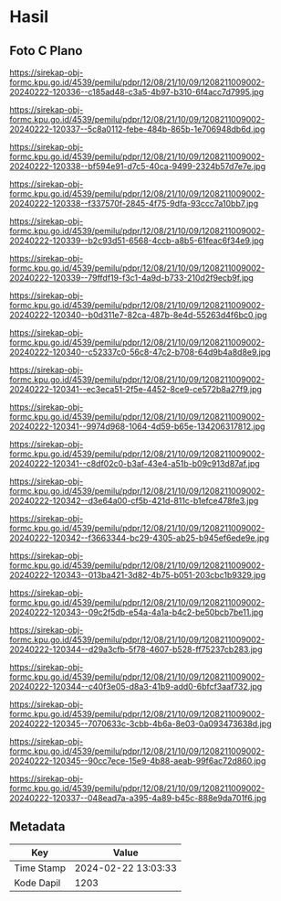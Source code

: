 # Hasil

## Foto C Plano

https://sirekap-obj-formc.kpu.go.id/4539/pemilu/pdpr/12/08/21/10/09/1208211009002-20240222-120336--c185ad48-c3a5-4b97-b310-6f4acc7d7995.jpg

https://sirekap-obj-formc.kpu.go.id/4539/pemilu/pdpr/12/08/21/10/09/1208211009002-20240222-120337--5c8a0112-febe-484b-865b-1e706948db6d.jpg

https://sirekap-obj-formc.kpu.go.id/4539/pemilu/pdpr/12/08/21/10/09/1208211009002-20240222-120338--bf594e91-d7c5-40ca-9499-2324b57d7e7e.jpg

https://sirekap-obj-formc.kpu.go.id/4539/pemilu/pdpr/12/08/21/10/09/1208211009002-20240222-120338--f337570f-2845-4f75-9dfa-93ccc7a10bb7.jpg

https://sirekap-obj-formc.kpu.go.id/4539/pemilu/pdpr/12/08/21/10/09/1208211009002-20240222-120339--b2c93d51-6568-4ccb-a8b5-61feac6f34e9.jpg

https://sirekap-obj-formc.kpu.go.id/4539/pemilu/pdpr/12/08/21/10/09/1208211009002-20240222-120339--79ffdf19-f3c1-4a9d-b733-210d2f9ecb9f.jpg

https://sirekap-obj-formc.kpu.go.id/4539/pemilu/pdpr/12/08/21/10/09/1208211009002-20240222-120340--b0d311e7-82ca-487b-8e4d-55263d4f6bc0.jpg

https://sirekap-obj-formc.kpu.go.id/4539/pemilu/pdpr/12/08/21/10/09/1208211009002-20240222-120340--c52337c0-56c8-47c2-b708-64d9b4a8d8e9.jpg

https://sirekap-obj-formc.kpu.go.id/4539/pemilu/pdpr/12/08/21/10/09/1208211009002-20240222-120341--ec3eca51-2f5e-4452-8ce9-ce572b8a27f9.jpg

https://sirekap-obj-formc.kpu.go.id/4539/pemilu/pdpr/12/08/21/10/09/1208211009002-20240222-120341--9974d968-1064-4d59-b65e-134206317812.jpg

https://sirekap-obj-formc.kpu.go.id/4539/pemilu/pdpr/12/08/21/10/09/1208211009002-20240222-120341--c8df02c0-b3af-43e4-a51b-b09c913d87af.jpg

https://sirekap-obj-formc.kpu.go.id/4539/pemilu/pdpr/12/08/21/10/09/1208211009002-20240222-120342--d3e64a00-cf5b-421d-811c-b1efce478fe3.jpg

https://sirekap-obj-formc.kpu.go.id/4539/pemilu/pdpr/12/08/21/10/09/1208211009002-20240222-120342--f3663344-bc29-4305-ab25-b945ef6ede9e.jpg

https://sirekap-obj-formc.kpu.go.id/4539/pemilu/pdpr/12/08/21/10/09/1208211009002-20240222-120343--013ba421-3d82-4b75-b051-203cbc1b9329.jpg

https://sirekap-obj-formc.kpu.go.id/4539/pemilu/pdpr/12/08/21/10/09/1208211009002-20240222-120343--09c2f5db-e54a-4a1a-b4c2-be50bcb7be11.jpg

https://sirekap-obj-formc.kpu.go.id/4539/pemilu/pdpr/12/08/21/10/09/1208211009002-20240222-120344--d29a3cfb-5f78-4607-b528-ff75237cb283.jpg

https://sirekap-obj-formc.kpu.go.id/4539/pemilu/pdpr/12/08/21/10/09/1208211009002-20240222-120344--c40f3e05-d8a3-41b9-add0-6bfcf3aaf732.jpg

https://sirekap-obj-formc.kpu.go.id/4539/pemilu/pdpr/12/08/21/10/09/1208211009002-20240222-120345--7070633c-3cbb-4b6a-8e03-0a093473638d.jpg

https://sirekap-obj-formc.kpu.go.id/4539/pemilu/pdpr/12/08/21/10/09/1208211009002-20240222-120345--90cc7ece-15e9-4b88-aeab-99f6ac72d860.jpg

https://sirekap-obj-formc.kpu.go.id/4539/pemilu/pdpr/12/08/21/10/09/1208211009002-20240222-120337--048ead7a-a395-4a89-b45c-888e9da701f6.jpg


## Metadata

| Key        | Value               |
| ---------- | ------------------- |
| Time Stamp | 2024-02-22 13:03:33 |
| Kode Dapil | 1203                |



